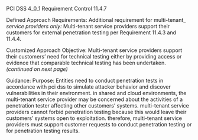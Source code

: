 PCI DSS 4_0_1 Requirement Control 11.4.7

Defined Approach Requirements:
Additional requirement for multi-tenant_ _service providers only:_ Multi-tenant service providers support their customers for external penetration testing per Requirement 11.4.3 and 11.4.4.

Customized Approach Objective:
Multi-tenant service providers support their customers’ need for technical testing either by providing access or evidence that comparable technical testing has been undertaken. _(continued on next page)_

Guidance:
Purpose: Entities need to conduct penetration tests in accordance with pci dss to simulate attacker behavior and discover vulnerabilities in their environment. in shared and cloud environments, the multi-tenant service provider may be concerned about the activities of a penetration tester affecting other customers’ systems. multi-tenant service providers cannot forbid penetration testing because this would leave their customers’ systems open to exploitation. therefore, multi-tenant service providers must support customer requests to conduct penetration testing or for penetration testing results.